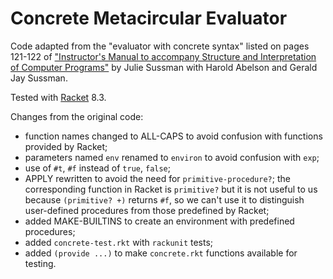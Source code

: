 # Concrete Metacircular Evaluator

Code adapted from the "evaluator with concrete syntax" listed on pages 121-122 of
["Instructor's Manual to accompany Structure and Interpretation of Computer Programs"](https://mitpress.mit.edu/books/instructors-manual-ta-structure-and-interpretation-computer-programs-second-edition)
by Julie Sussman with Harold Abelson and Gerald Jay Sussman.

Tested with [Racket](https://racket-lang.org/) 8.3.

Changes from the original code:

* function names changed to ALL-CAPS to avoid confusion with
  functions provided by Racket;
* parameters named `env` renamed to `environ` to avoid confusion with `exp`;
* use of `#t`, `#f` instead of `true`, `false`;
* APPLY rewritten to avoid the need for `primitive-procedure?`;
  the corresponding function in Racket is `primitive?` but it is not
  useful to us because `(primitive? +)` returns `#f`, so we can't use it
  to distinguish user-defined procedures from those predefined by Racket;
* added MAKE-BUILTINS to create an environment with predefined procedures;
* added `concrete-test.rkt` with `rackunit` tests;
* added `(provide ...)` to make `concrete.rkt` functions available for testing.
